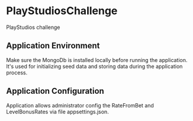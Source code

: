 # PlayStudiosChallenge
PlayStudios challenge

## Application Environment
Make sure the MongoDb is installed locally before running the application. It's used for initializing seed data and storing data during the application process.

## Application Configuration
Application allows administrator config the RateFromBet and LevelBonusRates via file appsettings.json.